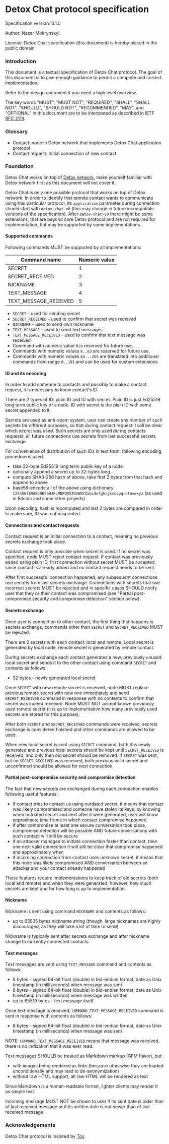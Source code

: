# Detox Chat protocol specification

Specification version: 0.1.0

Author: Nazar Mokrynskyi

License: Detox Chat specification (this document) is hereby placed in the public domain

### Introduction
This document is a textual specification of Detox Chat protocol. The goal of this document is to give enough guidance to permit a complete and correct implementation.

Refer to the design document if you need a high level overview.

The key words "MUST", "MUST NOT", "REQUIRED", "SHALL", "SHALL NOT", "SHOULD", "SHOULD NOT", "RECOMMENDED",  "MAY", and "OPTIONAL" in this document are to be interpreted as described in IETF [RFC 2119](http://www.ietf.org/rfc/rfc2119.txt).

### Glossary
* Contact: node in Detox network that implements Detox Chat application protocol
* Contact request: Initial connection of new contact

### Foundation
Detox Chat works on top of [Detox network](https://github.com/Detox/core), make yourself familiar with Detox network first as this document will not cover it.

Detox Chat is only one possible protocol that works on top of Detox network.
In order to identify that remote contact wants to communicate using this particular protocol, its `application` parameter during connection should start with `detox-chat-v0` (this may change in future incompatible versions of the specification).
After `detox-chat-v0` there might be some extensions, that are beyond core Detox protocol and are not required for implementation, but may be supported by some implementations.

#### Supported commands
Following commands MUST be supported by all implementations:

| Command name          | Numeric value |
|-----------------------|---------------|
| SECRET                | 1             |
| SECRET_RECEIVED       | 2             |
| NICKNAME              | 3             |
| TEXT_MESSAGE          | 4             |
| TEXT_MESSAGE_RECEIVED | 5             |

* `SECRET` - used for sending secret
* `SECRET_RECEIVED` - used to confirm that secret was received
* `NICKNAME` - used to send own nickname
* `TEXT_MESSAGE` - used to send text messages
* `TEXT_MESSAGE_RECEIVED` - used to confirm that text message was received
* Command with numeric value `0` is reserved for future use.
* Commands with numeric values `6..63` are reserved for future use.
* Commands with numeric values `64...255` are translated into additional commands from range `0..191` and can be used for custom extensions

#### ID and its encoding
In order to add someone to contacts and possibly to make a contact request, it is necessary to know contact's ID.

There are 2 types of ID: plain ID and ID with secret. Plain ID is just Ed25519 long term public key of a node. ID with secret is the plain ID with some secret appended to it.

Secrets are used as anti-spam system, user can create any number of such secrets for different purposes, so that during contact request it will be clear which secret was used.
Such secrets are only used during contacts requests, all future connections use secrets from last successful secrets exchange.

For convenience of distribution of such IDs in text form, following encoding procedure is used:
* take 32-byte Ed25519 long term public key of a node
* optionally append a secret up to 32-bytes long
* compute SHA3-256 hash of above, take first 2 bytes from that hash and append to above
* base58-encode all of the above using dictionary `123456789ABCDEFGHJKLMNPQRSTUVWXYZabcdefghijkmnopqrstuvwxyz` (as used in Bitcoin and some other projects)

Upon decoding, hash is recomputed and last 2 bytes are compared in order to make sure, ID was not misprinted.

#### Connections and contact requests
Contact request is an initial connection to a contact, meaning no previous secrets exchange took place.

Contact request is only possible when secret is used. If no secret was specified, node MUST reject contact request.
If contact was previously added using plain ID, first connection without secret MUST be accepted, since contact is already added and no contact request needs to be sent.

After first successful connection happened, any subsequent connections use secrets from last secrets exchange.
Connections with secrets that use incorrect secrets MUST be rejected and in specific cases SHOULD notify user that they or their contact was compromised (see "Partial post-compromise security and compromise detection" section below).

#### Secrets exchange
Once user is connection to other contact, the first thing that happens is secrets exchange, commands other than `SECRET` and `SECRET_RECEIVED` MUST be rejected.

There are 2 secrets with each contact: local and remote. Local secret is generated by local node, remote secret is generated by remote contact.

During secrets exchange each contact generates a new, previously unused local secret and sends it to the other contact using command `SECRET` and contents as follows:
* 32 bytes - newly generated local secret

Once `SECRET` with new remote secret is received, node MUST replace previous remote secret with new one immediately and send `SECRET_RECEIVED` command in response with no contents to confirm that secret was indeed received.
Node MUST NOT accept known previously used remote secret (it is up to implementation how many previously used secrets are stored for this purpose).

After both `SECRET` and `SECRET_RECEIVED` commands were received, secrets exchange is considered finished and other commands are allowed to be used.

When new local secret is sent using `SECRET` command, both this newly generated and previous local secrets should be kept until `SECRET_RECEIVED` is received, and only then old secret should be removed.
If `SECRET` was sent, but no `SECRET_RECEIVED` was received, both previous valid secret and unconfirmed should be allowed for next connection.

#### Partial post-compromise security and compromise detection
The fact that new secrets are exchanged during each connection enables following useful features:
* if contact tries to contact us using outdated secret, it means that contact was likely compromised and someone have stolen its keys; by knowing when outdated secret and next after it were generated, user will know approximate time frame in which contact compromise happened
* if after compromise at least one secure conversation took place, compromise detection will be possible AND future conversations with such contact will still be secure
* if an attacker managed to initiate connection faster than contact, then one next valid connection it will still be clear that compromise happened and approximately when
* if incoming connection from contact uses unknown secret, it means that this node was likely compromised AND conversation between an attacker and your contact already happened

These features require implementations to keep track of old secrets (both local and remote) and when they were generated, however, how much secrets are kept and for how long is up to implementation.

#### Nickname
Nickname is sent using command `NICKNAME` and contents as follows:
* up to 65535 bytes nickname string (though, large nicknames are highly discouraged, as they will take a lot of time to send)

Nickname is typically sent after secrets exchange and after nickname change to currently connected contacts.

#### Text messages
Text messages are sent using `TEXT_MESSAGE` command and contents as follows:
* 8 bytes - signed 64-bit float (double) in bid-endian format, date as Unix timestamp (in milliseconds) when message was sent
* 8 bytes - signed 64-bit float (double) in bid-endian format, date as Unix timestamp (in milliseconds) when message was written
* up to 65519 bytes - text message itself

Once text message is received, `COMMAND_TEXT_MESSAGE_RECEIVED` command is sent in response with contents as follows:
* 8 bytes - signed 64-bit float (double) in bid-endian format, date as Unix timestamp (in milliseconds) when message was sent

NOTE: `COMMAND_TEXT_MESSAGE_RECEIVED` means that message was received, there is no indication that it was ever read.

Text messages SHOULD be treated as Markdown markup ([GFM](https://github.github.com/gfm/) flavor), but:
* with images being rendered as links (because otherwise they are loaded unconditionally and may lead to de-anonymization)
* without raw HTML support, all raw HTML will be rendered as text

Since Markdown is a human-readable format, lighter clients may render it as simple text.

Incoming message MUST NOT be shown to user if its sent date is older than of last received message or if its written date is not newer than of last received message.

### Acknowledgements
Detox Chat protocol is inspired by [Tox](https://tox.chat/).
